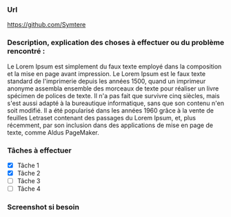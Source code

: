 ### Url
https://github.com/Symtere

### Description, explication des choses à effectuer ou du problème rencontré :

Le Lorem Ipsum est simplement du faux texte employé dans la composition et la mise en page avant impression. Le Lorem Ipsum est le faux texte standard de l'imprimerie depuis les années 1500, quand un imprimeur anonyme assembla ensemble des morceaux de texte pour réaliser un livre spécimen de polices de texte. Il n'a pas fait que survivre cinq siècles, mais s'est aussi adapté à la bureautique informatique, sans que son contenu n'en soit modifié. Il a été popularisé dans les années 1960 grâce à la vente de feuilles Letraset contenant des passages du Lorem Ipsum, et, plus récemment, par son inclusion dans des applications de mise en page de texte, comme Aldus PageMaker.

### Tâches à effectuer

- [x] Tâche 1
- [x] Tâche 2
- [ ] Tâche 3
- [ ] Tâche 4

### Screenshot si besoin

